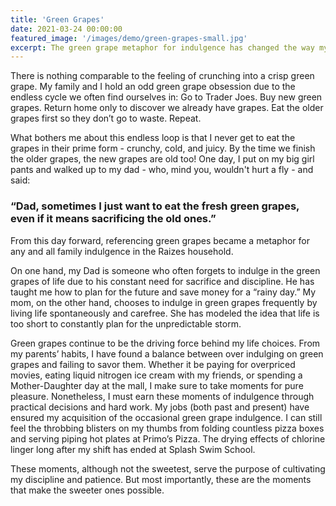 ```yaml
---
title: 'Green Grapes'
date: 2021-03-24 00:00:00
featured_image: '/images/demo/green-grapes-small.jpg'
excerpt: The green grape metaphor for indulgence has changed the way my family and I approach this whole life thing. Yes, you read that right... green grapes.
---
```


There is nothing comparable to the feeling of crunching into a crisp green grape. My family and I hold an odd green grape obsession due to the endless cycle we often find ourselves in: Go to Trader Joes. Buy new green grapes. Return home only to discover we already have grapes. Eat the older grapes first so they don’t go to waste. Repeat. 

What bothers me about this endless loop is that I never get to eat the grapes in their prime form - crunchy, cold, and juicy. By the time we finish the older grapes, the new grapes are old too! One day, I put on my big girl pants and walked up to my dad - who, mind you, wouldn't hurt a fly - and said:
### “Dad, sometimes I just want to eat the fresh green grapes, even if it means sacrificing the old ones.”
 
 From this day forward, referencing green grapes became a metaphor for any and all family indulgence in the Raizes household.

On one hand, my Dad is someone who often forgets to indulge in the green grapes of life due to his constant need for sacrifice and discipline. He has taught me how to plan for the future and save money for a “rainy day.” My mom, on the other hand, chooses to indulge in green grapes frequently by living life spontaneously and carefree. She has modeled the idea that life is too short to constantly plan for the unpredictable storm.

Green grapes continue to be the driving force behind my life choices. From my parents’ habits, I have found a balance between over indulging on green grapes and failing to savor them. Whether it be paying for overpriced movies, eating liquid nitrogen ice cream with my friends, or spending a Mother-Daughter day at the mall, I make sure to take moments for pure pleasure. Nonetheless, I must earn these moments of indulgence through practical decisions and hard work. My jobs (both past and present) have ensured my acquisition of the occasional green grape indulgence. I can still feel the throbbing blisters on my thumbs from folding countless pizza boxes and serving piping hot plates at Primo’s Pizza. The drying effects of chlorine linger long after my shift has ended at Splash Swim School. 

These moments, although not the sweetest, serve the purpose of cultivating my discipline and patience. But most importantly, these are the moments that make the sweeter ones possible.  
